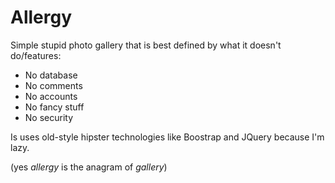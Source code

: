 # Allergy

Simple stupid photo gallery that is best defined by what it doesn't do/features:

- No database
- No comments
- No accounts
- No fancy stuff
- No security

Is uses old-style hipster technologies like Boostrap and JQuery because I'm lazy.

(yes *allergy* is the anagram of *gallery*)